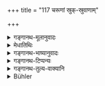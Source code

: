 +++
title = "117 चरूणां स्रुक्-स्रुवाणाम्"

+++

<details><summary>गङ्गानथ-मूलानुवादः</summary>

During sacrificial performance there should be cleaning of the sacrificial vessels; the purification of spoons and cups is accomplished by washing;—(115)


The purification of the ‘Caru’, the ‘Sruk’ and the ‘Sruva’ is done by means of hot water; as also of the ‘Sphya’, the winnowing basket, the cart, the pestle and the mortar.—(116).
</details>

<details><summary>मेधातिथिः</summary>

श्लोकद्वयं श्रुतिसिद्धार्थानुवादेन दृष्टान्ततया नेयम् । ग्रहचमसादीनां यज्ञपात्राणां प्रयोगान्तरे प्रयुज्यमानानां पूर्वप्रयोगलग्नाज्यहविर्लेपादिसंसर्गपरिहारार्थम् **उष्णेन वारिणा** लेपाद्यपकर्षः कर्तव्यः । ततो यथाश्रुति क्वचित् पाणिना क्वचिद् दर्भैः क्वचिद् दशापवित्रेण संमार्गः कर्तव्यः । इयं प्रायोगिकी शुद्धिः । उच्छिष्टाद्युपघाते तु लौकिकपात्रवत् । "न सोमेनोच्छिष्टा भवन्ति" (आश्श् ५.६.३) इति विशेषश्रुतेर् अन्यत्रोपघाते सामान्यशुद्धिर् अस्तीति ज्ञायते । ग्रहचमसस्फ्या याज्ञिकेभ्य आकारविशेषेणावसातव्याः ॥ ५.११५–११६ ॥
</details>

<details><summary>गङ्गानथ-भाष्यानुवादः</summary>

These two verses are to be taken as citing examples in illustration of
what has been laid down in the *Śruti*.

When the cups, the spoons and other sacrificial vessels have been used
in one performance, they become smeared with clarified butter and other
offering-materials employed at that performance; and with a view to
avoid the contamination of the fresh performance by such stains and
smearings, these have to be removed by means of hot water; and this
cleansing has to be done in the manner prescribed for each case:
sometimes by hand, sometimes by kuśa-grass, sometimes by the threads at
the end of one’s garment, and so on.

The purification here mentioned is in connection with sacrificial
performances; in the event of the vessels becoming defiled with
food-leavings etc., the cleaning is to be done in the same manner as in
the case of ordinary vessels. In as much as we have the Vedic
declaration—‘they do not become unclean by Soma’.—it is understood that
in the case of other defilements, the ordinary purification is to be
done.

The exact shapes of the ‘*graha*’ the ‘*chamasa*’ and the ‘*sphya*’ are
to be ascertained from persons versed in sacrificial lore.—(115-116).
</details>

<details><summary>गङ्गानथ-टिप्पन्यः</summary>

**(verse 5.115)**

(Verse 116 of others.)

This verse is quoted in *Hemādri* (Śrāddha, p. 805);—and in
*Śuddhikaumudī*, (p. 310), which explains ‘*graha*’ as ‘a particular
vessel used at sacrifices.’

**(verse 5.116)**

(Verse 117 of others.)

This verse is quoted in *Hemādri* (Śrāddha, p. 805);—and in
*Śuddhikaumudī* (p. 310), which explains ‘*carūṇām*’ as ‘things smeared
with boiled rice,’—‘*Sruk sruva* and other vessels’ as smeared with oily
substances,—‘*sphya*’ as ‘a particular kind of ladle used at
sacrifices.’
</details>

<details><summary>गङ्गानथ-तुल्य-वाक्यानि</summary>

**(verse 5.115)**

*Parāśara* (7.2).—(Same as Manu.)

*Baudhāyana* (1.8.50, 51).—‘The cups and vessels used at sacrifices are
cleansed according to the injunction:—the Veda declares that they do not
become impure through *Soma*.’

*Baudhāyana* (1.13.30-32).—‘Purification by washing with Kuśa-grass and
water is prescribed at the *Agnihotra*, the *Gharmocchiṣṭa*, the
*Dadhigharma*, the *Kuṇḍapāyināmayana* the *U* *tsar* *jināmayana*, the
*Dākṣāyaṇa* sacrifice, the *Ardhodaya*, the *Catuścakra*, and the
*Brahmandanas*;—also at all Soma-sacrifices, the cups should be cleansed
with water only on the *Mārjālīya* mound; if these cups are defiled by
urine, ordure, blood, semen and the like, they must be thrown away.’

*Āpastamba* (1.17.13).—‘At a sacrifice, vessels should he cleansed
according to Vedic injunctions.’

*Viṣṇu* (23.8-11).—‘Stone cups and vessels used at Soma-sacrifices are
cleansed with water:—sacrificial pots, ordinary wooden ladles, and
wooden ladles with two collateral excavations are cleansed with hot
water. Vessels used for oblations are cleansed by rubbing them with hand
(with Kuśa-blades) at the time of the sacrifice. Sword-shaped pieces of
wood for stirring the boiled rice, winnowing baskets, implements used
for preparing grain, pestles and mortars are cleansed by sprinkling
water over them.’

*Yājñavalkya* (1.182-183).—(See under 110 and further.)

*Do*. (1.185).—(Same as Manu)

**(verse 5.116)**

*Parāśara* (7.3).—(Same as Manu.)

*Viṣṇu* (23.2-11).—(See under 115.)

*Yājñavalkya* (1.183, 184).—‘*Caru*, *sruk*, *sruva* and greasy vessels
are cleansed with hot water; the *Sphya*, the *Śūrpa*, the skins and
grains, as also pestles, mortars and carts and heaps of cloth and grains
heaped together,—are cleansed by sprinkling water over them.’

*Baudhāyana* (1.13.26).—‘Wooden vessels touched by impure man shall he
scraped.’

*Laugākṣi* (Aparārka, p. 259).—‘Large quantities of things, touched by
*Caṇḍālas* and others, are purified by sprinkling water; a small
quantity of grain should be washed; but rice,??? small quantity, should
be thrown away.’

*Baudhāyana* (Do.).—‘Grains are purified by sprinkling water;
vegetables, roots and fruits by water; or by removing just the defiled
portion, or by removing the chaff.’

*Viṣṇu*—‘Of uncooked grains, one should throw away just that quantity
which has been defiled, and the rest should be threshed and washed.’
</details>

<details><summary>Bühler</summary>

117	The Karu and (the spoons called) Sruk and Sruva must be cleaned with hot water, likewise (the wooden sword, called) Sphya, the winnowing-basket (Surpa), the cart (for bringing the grain), the pestle and the mortar.
</details>
